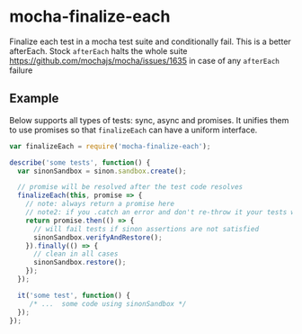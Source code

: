 # mocha-finalize-each
Finalize each test in a mocha test suite and conditionally fail. This is a better afterEach. Stock `afterEach` halts the whole suite https://github.com/mochajs/mocha/issues/1635 in case of any `afterEach` failure

## Example

Below supports all types of tests: sync, async and promises. It unifies them to use promises so that `finalizeEach` can have a uniform interface.

```js
var finalizeEach = require('mocha-finalize-each');

describe('some tests', function() {
  var sinonSandbox = sinon.sandbox.create();

  // promise will be resolved after the test code resolves
  finalizeEach(this, promise => {
    // note: always return a promise here
    // note2: if you .catch an error and don't re-throw it your tests will always pass
    return promise.then(() => {
      // will fail tests if sinon assertions are not satisfied
      sinonSandbox.verifyAndRestore();
    }).finally(() => {
      // clean in all cases
      sinonSandbox.restore();
    });
  });

  it('some test', function() {
     /* ...  some code using sinonSandbox */
  });
});
```
